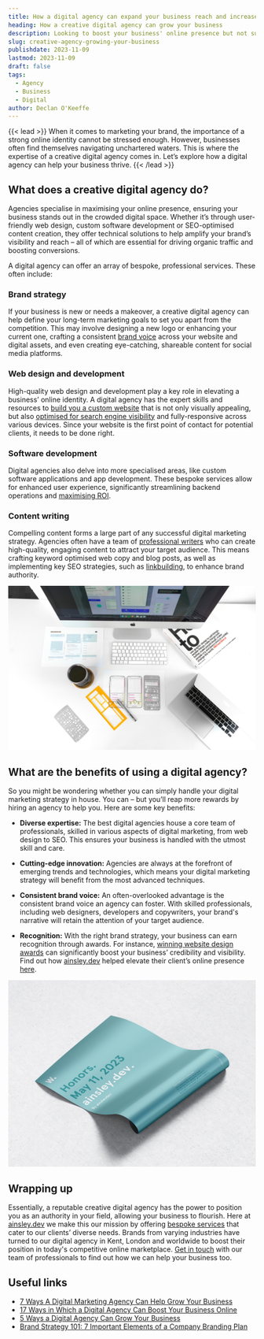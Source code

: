 ```yaml
---
title: How a digital agency can expand your business reach and increase revenue
heading: How a creative digital agency can grow your business
description: Looking to boost your business' online presence but not sure where to start? Hire a digital agency! Check out what a creative digital agency can do for you.
slug: creative-agency-growing-your-business
publishdate: 2023-11-09
lastmod: 2023-11-09
draft: false
tags:
  - Agency
  - Business
  - Digital
author: Declan O'Keeffe
---
```


{{< lead >}}
When it comes to marketing your brand, the importance of a strong online identity cannot be stressed enough. However,
businesses often find themselves navigating unchartered waters. This is where the expertise of a creative digital agency
comes in. Let’s explore how a digital agency can help your business thrive.
{{< /lead >}}

## What does a creative digital agency do?

Agencies specialise in maximising your online presence, ensuring your business stands out in the crowded digital space.
Whether it’s through user-friendly web design, custom software development or SEO-optimised content creation, they offer
technical solutions to help amplify your brand’s visibility and reach – all of which are essential for driving organic
traffic and boosting conversions.

A digital agency can offer an array of bespoke, professional services. These often include:

### Brand strategy

If your business is new or needs a makeover, a creative digital agency can help define your long-term marketing goals to
set you apart from the competition. This may involve designing a new logo or enhancing your current one, crafting a
consistent [brand voice](https://blog.hubspot.com/marketing/brand-voice) across your website and digital assets, and
even creating eye-catching, shareable content for social media platforms.

### Web design and development

High-quality web design and development play a key role in elevating a business’ online identity. A digital agency has
the expert skills and resources to [build you a custom website](/insights/prebuilt-vs-custom/) that
is not only visually appealing, but
also [optimised for search engine visibility](/insights/optimise-seo/) and fully-responsive across
various devices. Since your website is the first point of contact for potential clients, it needs to be done right.

### Software development

Digital agencies also delve into more specialised areas, like custom software applications and app development. These
bespoke services allow for enhanced user experience, significantly streamlining backend operations
and [maximising ROI](/insights/benefits-of-custom-software-applications/).

### Content writing

Compelling content forms a large part of any successful digital marketing strategy. Agencies often have a team
of [professional writers](/insights/benefits-of-hiring-a-copywriter/) who can create high-quality,
engaging content to attract your target audience. This means crafting keyword optimised web copy and blog posts, as well
as implementing key SEO strategies, such
as [linkbuilding](https://ahrefs.com/blog/link-building/#:~:text=Link%20building%20is%20the%20process,and%20bring%20more%20search%20traffic.),
to enhance brand authority.

![Computer Desk with Stationary](images/computer-desk.jpg)

## What are the benefits of using a digital agency?

So you might be wondering whether you can simply handle your digital marketing strategy in house. You can – but you’ll
reap more rewards by hiring an agency to help you. Here are some key benefits:

* **Diverse expertise:** The best digital agencies house a core team of professionals, skilled in various aspects of
  digital marketing, from web design to SEO. This ensures your business is handled with the utmost skill and care.

* **Cutting-edge innovation:** Agencies are always at the forefront of emerging trends and technologies, which means
  your digital marketing strategy will benefit from the most advanced techniques.

* **Consistent brand voice:** An often-overlooked advantage is the consistent brand voice an agency can foster. With
  skilled professionals, including web designers, developers and copywriters, your brand's narrative will retain the
  attention of your target audience.

* **Recognition:** With the right brand strategy, your business can earn recognition through awards. For
  instance, [winning website design awards](https://ainsley.dev/insights/web-design-awards/) can significantly boost
  your business’ credibility and visibility. Find out how [ainsley.dev](http://ainsley.dev) helped elevate their
  client’s online presence [here](https://ainsley.dev/insights/decspets-ecommerce-award/).

![Website Awards](images/awards.jpg)

## Wrapping up

Essentially, a reputable creative digital agency has the power to position you as an authority in your field, allowing
your business to flourish. Here at [ainsley.dev](http://ainsley.dev) we make this our mission by
offering [bespoke services](/services/) that cater to our clients’ diverse needs. Brands from varying
industries have turned to our digital agency in Kent, London and worldwide to boost their position in today's
competitive online marketplace. [Get in touch](/contact/) with our team of professionals to find out
how we can help your business too.

## Useful links

* [7 Ways A Digital Marketing Agency Can Help Grow Your Business](https://www.forbes.com/sites/forbesagencycouncil/2021/04/30/7-ways-a-digital-marketing-agency-can-help-grow-your-business/?sh=21cf42753a0d)
* [17 Ways in Which a Digital Agency Can Boost Your Business Online](https://www.linkedin.com/pulse/17-ways-which-digital-agency-can-boost-your-business-online-network/?trk=article-ssr-frontend-pulse_more-articles_related-content-card)
* [5 Ways a Digital Agency Can Grow Your Business](https://www.yourcoffeebreak.co.uk/career-guide/26338795113/5-ways-a-digital-agency-can-grow-your-business/)
* [Brand Strategy 101: 7 Important Elements of a Company Branding Plan](https://blog.hubspot.com/blog/tabid/6307/bid/31739/7-components-that-comprise-a-comprehensive-brand-strategy.aspx)
